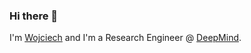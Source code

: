 ### Hi there 👋

I'm [Wojciech](https://scholar.google.com/citations?user=2c5lMs4AAAAJ) and I'm a Research Engineer @ [DeepMind](https://www.deepmind.com/). 

<!--
**1o0ko/1o0ko** is a ✨ _special_ ✨ repository because its `README.md` (this file) appears on your GitHub profile.

Here are some ideas to get you started:

- 🔭 I’m currently working on ...
- 🌱 I’m currently learning ...
- 👯 I’m looking to collaborate on ...
- 🤔 I’m looking for help with ...
- 💬 Ask me about ...
- 📫 How to reach me: ...
- 😄 Pronouns: ...
- ⚡ Fun fact: ...
-->
